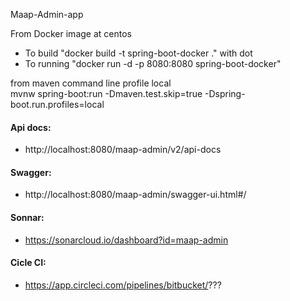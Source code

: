 Maap-Admin-app

From Docker image at centos

- To build "docker build -t spring-boot-docker ." with dot
- To running "docker run -d -p 8080:8080 spring-boot-docker"

from maven command line profile local  
mvnw spring-boot:run -Dmaven.test.skip=true -Dspring-boot.run.profiles=local

#### Api docs:

- http://localhost:8080/maap-admin/v2/api-docs

#### Swagger:

- http://localhost:8080/maap-admin/swagger-ui.html#/

#### Sonnar:

- https://sonarcloud.io/dashboard?id=maap-admin

#### Cicle CI:

- https://app.circleci.com/pipelines/bitbucket/???